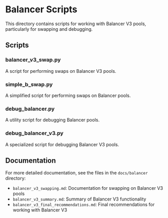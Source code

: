 # Balancer Scripts

This directory contains scripts for working with Balancer V3 pools, particularly for swapping and debugging.

## Scripts

### balancer_v3_swap.py

A script for performing swaps on Balancer V3 pools.

### simple_b_swap.py

A simplified script for performing swaps on Balancer pools.

### debug_balancer.py

A utility script for debugging Balancer pools.

### debug_balancer_v3.py

A specialized script for debugging Balancer V3 pools.

## Documentation

For more detailed documentation, see the files in the `docs/balancer` directory:

- `balancer_v3_swapping.md`: Documentation for swapping on Balancer V3 pools
- `balancer_v3_summary.md`: Summary of Balancer V3 functionality
- `balancer_v3_final_recommendations.md`: Final recommendations for working with Balancer V3 